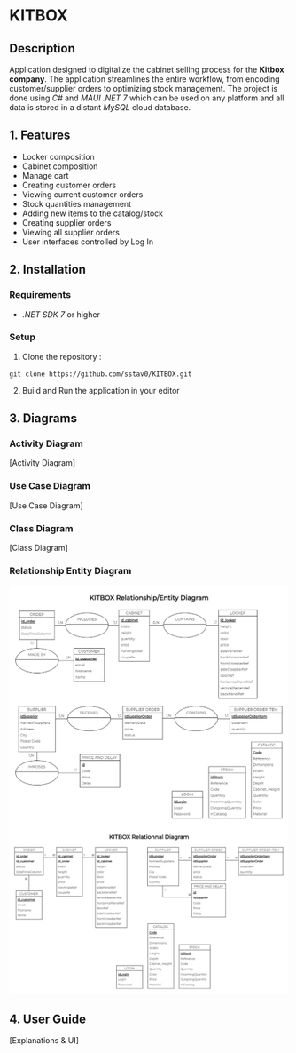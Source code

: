 # KITBOX

## Description
Application designed to digitalize the cabinet selling process for the **Kitbox company**. The application streamlines the entire workflow, from encoding customer/supplier orders to optimizing stock management. The project is done using *C#* and *MAUI .NET 7* which can be used on any platform and all data is stored in a distant *MySQL* cloud database.

## 1. Features
- Locker composition
- Cabinet composition
- Manage cart
- Creating customer orders
- Viewing current customer orders
- Stock quantities management
- Adding new items to the catalog/stock
- Creating supplier orders
- Viewing all supplier orders
- User interfaces controlled by Log In

## 2. Installation
### Requirements
- *.NET SDK 7* or higher

### Setup
1. Clone the repository :
```
git clone https://github.com/sstav0/KITBOX.git
```
2. Build and Run the application in your editor

## 3. Diagrams
### Activity Diagram
[Activity Diagram]

### Use Case Diagram
[Use Case Diagram]

### Class Diagram
[Class Diagram]

### Relationship Entity Diagram
![Relationship Entity Diagram](Kitbox_project/Resources/Images/relationship_entity_diagram_final.jpg)
![Relationnal Diagram](Kitbox_project/Resources/Images/relationnal_diagram_final.jpg)

## 4. User Guide
[Explanations & UI]
